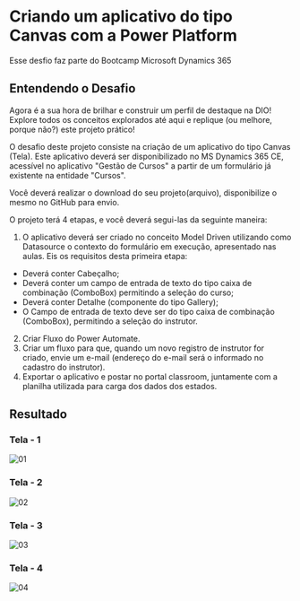 # Criando um aplicativo do tipo Canvas com a Power Platform

Esse desfio faz parte do Bootcamp Microsoft Dynamics 365

## Entendendo o Desafio
Agora é a sua hora de brilhar e construir um perfil de destaque na DIO! Explore todos os conceitos explorados até aqui e replique (ou melhore, porque não?) este projeto prático!
 
O desafio deste projeto consiste na criação de um aplicativo do tipo Canvas (Tela).
Este aplicativo deverá ser disponibilizado no MS Dynamics 365 CE, acessível no aplicativo "Gestão de Cursos" a partir de um formulário já existente na entidade "Cursos". 
 
Você deverá realizar o download do seu projeto(arquivo), disponibilize o mesmo no GitHub para envio.
 
O projeto terá 4 etapas, e você deverá segui-las da seguinte maneira:
 
1. O aplicativo deverá ser criado no conceito Model Driven utilizando como Datasource o contexto do formulário em execução, apresentado nas aulas. Eis os requisitos desta primeira etapa:

- Deverá conter Cabeçalho;   
- Deverá conter um campo de entrada de texto do tipo caixa de combinação (ComboBox) permitindo a seleção do curso;
- Deverá conter Detalhe (componente do tipo Gallery);
- O Campo de entrada de texto deve ser do tipo caixa de combinação (ComboBox), permitindo a seleção do instrutor.

2. Criar Fluxo do Power Automate.
3. Criar um fluxo para que, quando um novo registro de instrutor for criado, envie um e-mail (endereço do e-mail será o informado no cadastro do instrutor). 
4. Exportar o aplicativo e postar no portal classroom, juntamente com a planilha utilizada para carga dos dados dos estados.

## Resultado
### Tela - 1
![01](https://github.com/LinusWeb/criando-aplicativo-tipo-canvas/assets/20049294/0c4ae530-021b-47c4-9981-e623b3206996)

### Tela - 2
![02](https://github.com/LinusWeb/criando-aplicativo-tipo-canvas/assets/20049294/9457d4ad-d4ca-4145-afd6-605bfe8c41c7)

### Tela - 3
![03](https://github.com/LinusWeb/criando-aplicativo-tipo-canvas/assets/20049294/8aec61d3-b1b8-405d-829a-e03b04a9a26f)

### Tela - 4
![04](https://github.com/LinusWeb/criando-aplicativo-tipo-canvas/assets/20049294/d0fd55e6-4592-45f6-b798-a396993ad603)
